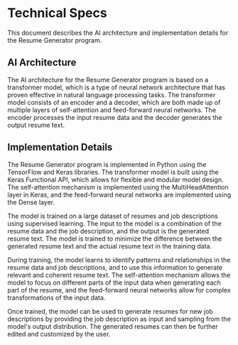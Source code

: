# Technical Specs

This document describes the AI architecture and implementation details for the Resume Generator program.

## AI Architecture

The AI architecture for the Resume Generator program is based on a transformer model, which is a type of neural network architecture that has proven effective in natural language processing tasks. The transformer model consists of an encoder and a decoder, which are both made up of multiple layers of self-attention and feed-forward neural networks. The encoder processes the input resume data and the decoder generates the output resume text.

## Implementation Details

The Resume Generator program is implemented in Python using the TensorFlow and Keras libraries. The transformer model is built using the Keras Functional API, which allows for flexible and modular model design. The self-attention mechanism is implemented using the MultiHeadAttention layer in Keras, and the feed-forward neural networks are implemented using the Dense layer.

The model is trained on a large dataset of resumes and job descriptions using supervised learning. The input to the model is a combination of the resume data and the job description, and the output is the generated resume text. The model is trained to minimize the difference between the generated resume text and the actual resume text in the training data.

During training, the model learns to identify patterns and relationships in the resume data and job descriptions, and to use this information to generate relevant and coherent resume text. The self-attention mechanism allows the model to focus on different parts of the input data when generating each part of the resume, and the feed-forward neural networks allow for complex transformations of the input data.

Once trained, the model can be used to generate resumes for new job descriptions by providing the job description as input and sampling from the model's output distribution. The generated resumes can then be further edited and customized by the user.